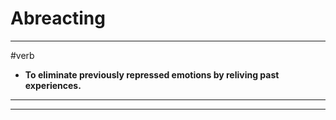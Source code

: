 # Abreacting
---
#verb
- **To eliminate previously repressed emotions by reliving past experiences.**
---
---
